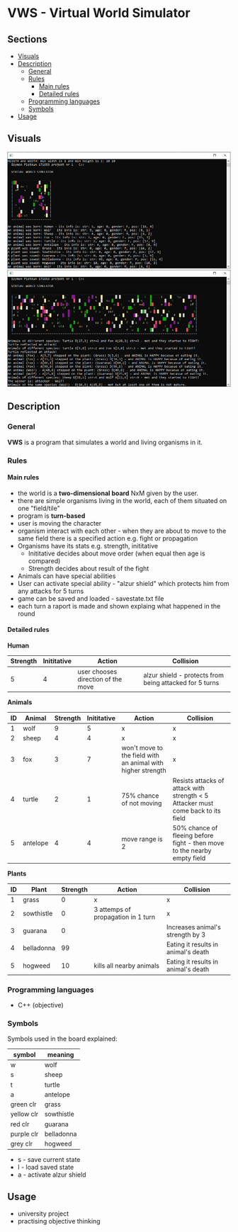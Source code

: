 
# VWS - Virtual World Simulator
## Sections

 - [Visuals](#visuals)
 - [Description](#description)
	 - [General](#general)
	 - [Rules](#rules)
		 - [Main rules](#main-rules)
		 - [Detailed rules](#detailed-rules)
	 - [Programming languages](#programming-languages)
	 - [Symbols](#symbols)
 - [Usage](#usage)
 
## Visuals

![Screenshot](docs/images/screen1.png)
![Screenshot](docs/images/screen2.png)

## Description

### General

**VWS** is a program that simulates a world and living organisms in it.

### Rules

#### Main rules

 - the world is a **two-dimensional board** NxM given by the user. 
 - there are simple organisms living in the world, each of them situated on one "field/tile"
 - program is **turn-based**
 - user is moving the character
 - organism interact with each other - when they are about to move to the same field there is a specified action e.g. fight or propagation
 - Organisms have its stats e.g. strength, inititative
	 - Inititative decides about move order (when equal then age is compared)
	 - Strength decides about result of the fight
- Animals can have special abilities
- User can activate special ability - "alzur shield" which protects him from any attacks for 5 turns
- game can be saved and loaded - savestate.txt file
- each turn a raport is made and shown explaing what happened in the round

#### Detailed rules

**Human**

| Strength | Inititative | Action                             | Collision                                                |
|----------|-------------|------------------------------------|----------------------------------------------------------|
| 5        | 4           | user chooses direction of the move | alzur shield - protects from being  attacked for 5 turns |

**Animals**

| ID | Animal   | Strength | Inititative | Action                   | Collision                                                                        |
|----|----------|----------|-------------|-------------------------------------------------------------|----------------------------------------------------------------------------------|
| 1  | wolf     | 9        | 5           | x                                                           | x                                                                                |
| 2  | sheep    | 4        | 4           | x                                                           | x                                                                                |
| 3  | fox      | 3        | 7           | won't move to the field with an animal with higher strength | x                                                                                |
| 4  | turtle   | 2        | 1           | 75% chance of not moving | Resists attacks of attack with strength < 5 Attacker must come back to its field |
| 5  | antelope | 4        | 4           | move range is 2          | 50% chance of fleeing before fight - then move to the nearby empty field         |

**Plants**

| ID | Plant      | Strength | Action                             | Collision                           |
|----|------------|----------|------------------------------------|-------------------------------------|
| 1  | grass      | 0        | x                                  | x                                   |
| 2  | sowthistle | 0        | 3 attemps of propagation in 1 turn | x                                   |
| 3  | guarana    | 0        |                                    | Increases animal's strength by 3    |
| 4  | belladonna | 99       |                                    | Eating it results in animal's death |
| 5  | hogweed    | 10       | kills all nearby animals           | Eating it results in animal's death |

### Programming languages

 - C++ (objective)
 
### Symbols

Symbols used in the board explained:

| symbol     | meaning    |
|------------|------------|
| w          | wolf       |
| s          | sheep      |
| t          | turtle     |
| a          | antelope   |
| green clr  | grass      |
| yellow clr | sowthistle |
| red clr    | guarana    |
| purple clr | belladonna |
| grey clr   | hogweed    |

- s - save current state 
 - l - load saved state 
 - a - activate alzur shield

## Usage

 - university project
 - practising objective thinking
